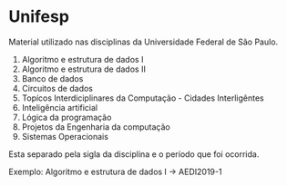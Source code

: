 # Unifesp

Material utilizado nas disciplinas da Universidade Federal de São Paulo.

1. Algoritmo e estrutura de dados I
2. Algoritmo e estrutura de dados II
3. Banco de dados
4. Circuitos de dados
5. Topícos Interdiciplinares da Computação - Cidades Interligêntes
6. Inteligência artificial
7. Lógica da programação
8. Projetos da Engenharia da computação
9. Sistemas Operacionais

Esta separado pela sigla da disciplina e o período que foi ocorrida. 

Exemplo: Algoritmo e estrutura de dados I -> AEDI2019-1
